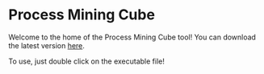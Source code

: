# Process Mining Cube

Welcome to the home of the Process Mining Cube tool!
You can download the latest version [here](https://github.com/abolt/ProcessMiningCube/releases/latest).

To use, just double click on the executable file!
